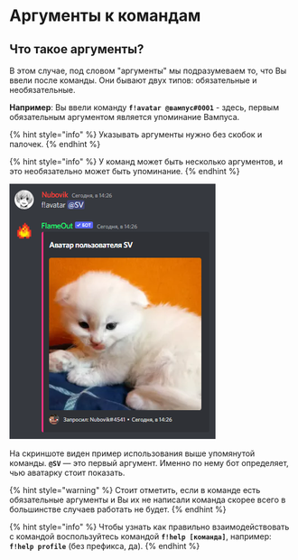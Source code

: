 # Аргументы к командам

## Что такое аргументы?

В этом случае, под словом "аргументы" мы подразумеваем то, что Вы ввели после команды. Они бывают двух типов: обязательные и необязательные.

**Например**: Вы ввели команду **`f!avatar @вампус#0001`** - здесь, первым обязательным аргументом является упоминание Вампуса.

{% hint style="info" %}
Указывать аргументы нужно без скобок и палочек.
{% endhint %}

{% hint style="info" %}
У команд может быть несколько аргументов, и это необязательно может быть упоминание.
{% endhint %}

![](<../.gitbook/assets/image (119).png>)

На скриншоте виден пример использования выше упомянутой команды. **`@SV`** — это первый аргумент. Именно по нему бот определяет, чью аватарку стоит показать.

{% hint style="warning" %}
Стоит отметить, если в команде есть обязательные аргументы и Вы их не написали команда скорее всего в большинстве случаев работать не будет.
{% endhint %}

{% hint style="info" %}
Чтобы узнать как правильно взаимодействовать с командой воспользуйтесь командой **`f!help [команда]`**, например: **`f!help profile`** (без префикса, да).
{% endhint %}

